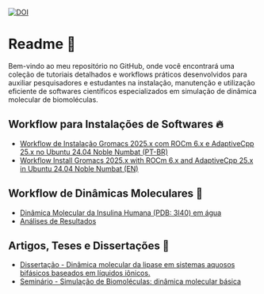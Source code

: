 [![DOI](https://zenodo.org/badge/966397174.svg)](https://doi.org/10.5281/zenodo.16062640)

# Readme 📜

Bem-vindo ao meu repositório no GitHub, onde você encontrará uma coleção de tutoriais detalhados e workflows práticos desenvolvidos para auxiliar pesquisadores e estudantes na instalação, manutenção e utilização eficiente de softwares científicos especializados em simulação de dinâmica molecular de biomoléculas.

## Workflow para Instalações de Softwares 🔥

- [Workflow de Instalação Gromacs 2025.x com ROCm 6.x e AdaptiveCpp 25.x no Ubuntu 24.04 Noble Numbat (PT-BR)](https://github.com/patrickallanfaustino/tutorials-workstation/blob/main/rocm-acpp-gromacs-ptbr.md)
- [Workflow Install Gromacs 2025.x with ROCm 6.x and AdaptiveCpp 25.x in Ubuntu 24.04 Noble Numbat (EN)](https://github.com/patrickallanfaustino/tutorials-workstation/blob/main/rocm-acpp-gromacs-en.md)

## Workflow de Dinâmicas Moleculares 🧬

- [Dinâmica Molecular da Insulina Humana (PDB: 3I40) em água](https://github.com/patrickallanfaustino/tutorials-md/blob/main/md-easy.md)
- [Análises de Resultados](https://github.com/patrickallanfaustino/tutorials-md/blob/main/md-analysis.md)

## Artigos, Teses e Dissertações 📖

- [Dissertação - Dinâmica molecular da lipase em sistemas aquosos bifásicos baseados em líquidos iônicos.]()
- [Seminário - Simulação de Biomoléculas: dinâmica molecular básica](tutorials-md/seminario_dm.pdf)
